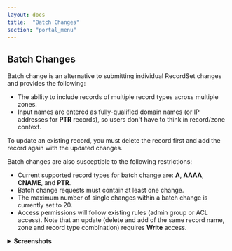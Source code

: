 ```yaml
---
layout: docs
title:  "Batch Changes"
section: "portal_menu"
---
```


## Batch Changes
Batch change is an alternative to submitting individual RecordSet changes and provides the following:

* The ability to include records of multiple record types across multiple zones.
* Input names are entered as fully-qualified domain names (or IP addresses for **PTR** records), so users don't have to think in record/zone context.

To update an existing record, you must delete the record first and add the record again with the updated changes.

Batch changes are also susceptible to the following restrictions:
* Current supported record types for batch change are: **A**, **AAAA**, **CNAME**, and **PTR**.
* Batch change requests must contain at least one change.
* The maximum number of single changes within a batch change is currently set to 20.
* Access permissions will follow existing rules (admin group or ACL access). Note that an update (delete and add of the same record name, zone and record type combination) requires **Write** access.

<details>
<summary><strong>Screenshots</strong></summary>
<p><img src="../img/portal/batch-change-main.png" alt="Batch change main page screenshot"
    class="screenshot"/></p>
<p><img src="../img/portal/batch-change-new.png" alt="New batch change form screenshot"
    class="screenshot"/></p>
<p><img src="../img/portal/batch-change-details.png" alt="Submitted batch change screenshot"
    class="screenshot"/></p>
</details>
